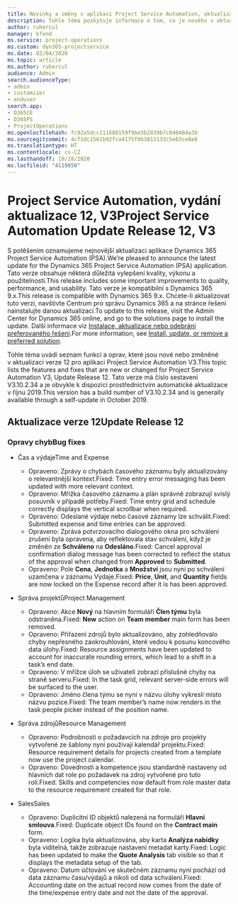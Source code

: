 ```yaml
---
title: Novinky a změny v aplikaci Project Service Automation, aktualizace verze 12, V3
description: Tohle téma poskytuje informace o tom, co je nového v aktualizaci verze 12 pro aplikaci Project Service Automation V3.
author: ruhercul
manager: kfend
ms.service: project-operations
ms.custom: dyn365-projectservice
ms.date: 02/04/2020
ms.topic: article
ms.author: ruhercul
audience: Admin
search.audienceType:
- admin
- customizer
- enduser
search.app:
- D365CE
- D365PS
- ProjectOperations
ms.openlocfilehash: fc92a5dcc111688159f9be5b2839b7c040404a3b
ms.sourcegitcommit: 4cf1dc1561b92fca4175f0b3813133c5e63ce8e6
ms.translationtype: HT
ms.contentlocale: cs-CZ
ms.lasthandoff: 10/28/2020
ms.locfileid: "4119950"
---
```

# <a name="project-service-automation-update-release-12-v3"></a><span data-ttu-id="e03f1-103">Project Service Automation, vydání aktualizace 12, V3</span><span class="sxs-lookup"><span data-stu-id="e03f1-103">Project Service Automation Update Release 12, V3</span></span>
<span data-ttu-id="e03f1-104">S potěšením oznamujeme nejnovější aktualizaci aplikace Dynamics 365 Project Service Automation (PSA).</span><span class="sxs-lookup"><span data-stu-id="e03f1-104">We’re pleased to announce the latest update for the Dynamics 365 Project Service Automation (PSA) application.</span></span> <span data-ttu-id="e03f1-105">Tato verze obsahuje některá důležitá vylepšení kvality, výkonu a použitelnosti.</span><span class="sxs-lookup"><span data-stu-id="e03f1-105">This release includes some important improvements to quality, performance, and usability.</span></span> <span data-ttu-id="e03f1-106">Tato verze je kompatibilní s Dynamics 365 9.x.</span><span class="sxs-lookup"><span data-stu-id="e03f1-106">This release is compatible with Dynamics 365 9.x.</span></span> <span data-ttu-id="e03f1-107">Chcete-li aktualizovat tuto verzi, navštivte Centrum pro správu Dynamics 365 a na stránce řešení nainstalujte danou aktualizaci.</span><span class="sxs-lookup"><span data-stu-id="e03f1-107">To update to this release, visit the Admin Center for Dynamics 365 online, and go to the solutions page to install the update.</span></span> <span data-ttu-id="e03f1-108">Další informace viz [Instalace, aktualizace nebo odebrání preferovaného řešení](https://docs.microsoft.com/power-platform/admin/install-remove-preferred-solution).</span><span class="sxs-lookup"><span data-stu-id="e03f1-108">For more information, see [Install, update, or remove a preferred solution](https://docs.microsoft.com/power-platform/admin/install-remove-preferred-solution).</span></span>

<span data-ttu-id="e03f1-109">Tohle téma uvádí seznam funkcí a oprav, které jsou nové nebo změněné v aktualizaci verze 12 pro aplikaci Project Service Automation V3.</span><span class="sxs-lookup"><span data-stu-id="e03f1-109">This topic lists the features and fixes that are new or changed for Project Service Automation V3, Update Release 12.</span></span> <span data-ttu-id="e03f1-110">Tato verze má číslo sestavení V3.10.2.34 a je obvykle k dispozici prostřednictvím automatické aktualizace v říjnu 2019.</span><span class="sxs-lookup"><span data-stu-id="e03f1-110">This version has a build number of V3.10.2.34 and is generally available through a self-update in October 2019.</span></span>

## <a name="update-release-12"></a><span data-ttu-id="e03f1-111">Aktualizace verze 12</span><span class="sxs-lookup"><span data-stu-id="e03f1-111">Update Release 12</span></span>

### <a name="bug-fixes"></a><span data-ttu-id="e03f1-112">Opravy chyb</span><span class="sxs-lookup"><span data-stu-id="e03f1-112">Bug fixes</span></span>

- <span data-ttu-id="e03f1-113">Čas a výdaje</span><span class="sxs-lookup"><span data-stu-id="e03f1-113">Time and Expense</span></span>

    - <span data-ttu-id="e03f1-114">Opraveno: Zprávy o chybách časového záznamu byly aktualizovány o relevantnější kontext.</span><span class="sxs-lookup"><span data-stu-id="e03f1-114">Fixed: Time entry error messaging has been updated with more relevant context.</span></span>
    - <span data-ttu-id="e03f1-115">Opraveno: Mřížka časového záznamu a plán správně zobrazují svislý posuvník v případě potřeby.</span><span class="sxs-lookup"><span data-stu-id="e03f1-115">Fixed: Time entry grid and schedule correctly displays the vertical scrollbar when required.</span></span>
    - <span data-ttu-id="e03f1-116">Opraveno: Odeslané výdaje nebo časové záznamy lze schválit.</span><span class="sxs-lookup"><span data-stu-id="e03f1-116">Fixed: Submitted expense and time entries can be approved.</span></span>
    - <span data-ttu-id="e03f1-117">Opraveno: Zpráva potvrzovacího dialogového okna pro schválení zrušení byla opravena, aby reflektovala stav schválení, když je změněn ze **Schváleno** na **Odesláno**.</span><span class="sxs-lookup"><span data-stu-id="e03f1-117">Fixed: Cancel approval confirmation dialog message has been corrected to reflect the status of the approval when changed from **Approved** to **Submitted**.</span></span>
    - <span data-ttu-id="e03f1-118">Opraveno: Pole **Cena**, **Jednotka** a **Množství** jsou nyní po schválení uzamčena v záznamu Výdaje.</span><span class="sxs-lookup"><span data-stu-id="e03f1-118">Fixed: **Price**, **Unit**, and **Quantity** fields are now locked on the Expense record after it is has been approved.</span></span>

- <span data-ttu-id="e03f1-119">Správa projektů</span><span class="sxs-lookup"><span data-stu-id="e03f1-119">Project Management</span></span>

    - <span data-ttu-id="e03f1-120">Opraveno: Akce **Nový** na hlavním formuláři **Člen týmu** byla odstraněna.</span><span class="sxs-lookup"><span data-stu-id="e03f1-120">Fixed: **New** action on **Team member** main form has been removed.</span></span>
    - <span data-ttu-id="e03f1-121">Opraveno: Přiřazení zdrojů bylo aktualizováno, aby zohledňovalo chyby nepřesného zaokrouhlování, které vedou k posunu koncového data úlohy.</span><span class="sxs-lookup"><span data-stu-id="e03f1-121">Fixed: Resource assignments have been updated to account for inaccurate rounding errors, which lead to a shift in a task’s end date.</span></span>
    - <span data-ttu-id="e03f1-122">Opraveno: V mřížce úloh se uživateli zobrazí příslušné chyby na straně serveru.</span><span class="sxs-lookup"><span data-stu-id="e03f1-122">Fixed: In the task grid, relevant server-side errors will be surfaced to the user.</span></span>
    - <span data-ttu-id="e03f1-123">Opraveno: Jméno člena týmu se nyní v názvu úlohy vykreslí místo názvu pozice.</span><span class="sxs-lookup"><span data-stu-id="e03f1-123">Fixed: The team member’s name now renders in the task people picker instead of the position name.</span></span>

- <span data-ttu-id="e03f1-124">Správa zdrojů</span><span class="sxs-lookup"><span data-stu-id="e03f1-124">Resource Management</span></span>

    - <span data-ttu-id="e03f1-125">Opraveno: Podrobnosti o požadavcích na zdroje pro projekty vytvořené ze šablony nyní používají kalendář projektu.</span><span class="sxs-lookup"><span data-stu-id="e03f1-125">Fixed: Resource requirement details for projects created from a template now use the project calendar.</span></span>
    - <span data-ttu-id="e03f1-126">Opraveno: Dovednosti a kompetence jsou standardně nastaveny od hlavních dat role po požadavek na zdroj vytvořené pro tuto roli.</span><span class="sxs-lookup"><span data-stu-id="e03f1-126">Fixed: Skills and competencies now default from role master data to the resource requirement created for that role.</span></span>

- <span data-ttu-id="e03f1-127">Sales</span><span class="sxs-lookup"><span data-stu-id="e03f1-127">Sales</span></span>

    - <span data-ttu-id="e03f1-128">Opraveno: Duplicitní ID objektů nalezená na formuláři **Hlavní smlouva**.</span><span class="sxs-lookup"><span data-stu-id="e03f1-128">Fixed: Duplicate object IDs found on the **Contract main** form.</span></span>
    - <span data-ttu-id="e03f1-129">Opraveno: Logika byla aktualizována, aby karta **Analýza nabídky** byla viditelná, takže zobrazuje nastavení metadat karty.</span><span class="sxs-lookup"><span data-stu-id="e03f1-129">Fixed: Logic has been updated to make the **Quote Analysis** tab visible so that it displays the metadata setup of the tab.</span></span>
    - <span data-ttu-id="e03f1-130">Opraveno: Datum účtování ve skutečném záznamu nyní pochází od data záznamu času/výdajů a nikoli od data schválení.</span><span class="sxs-lookup"><span data-stu-id="e03f1-130">Fixed: Accounting date on the actual record now comes from the date of the time/expense entry date and not the date of the approval.</span></span>
